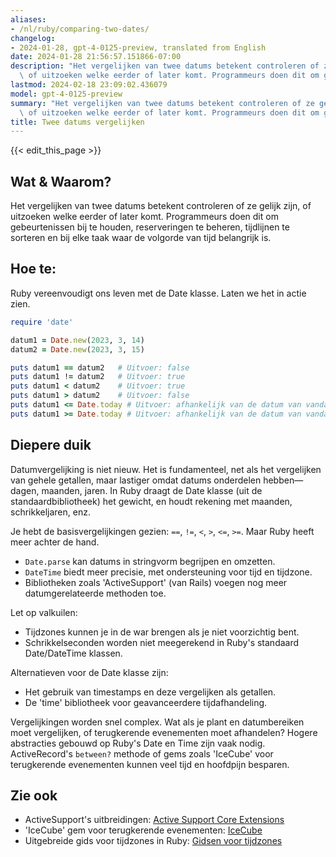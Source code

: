 ```yaml
---
aliases:
- /nl/ruby/comparing-two-dates/
changelog:
- 2024-01-28, gpt-4-0125-preview, translated from English
date: 2024-01-28 21:56:57.151866-07:00
description: "Het vergelijken van twee datums betekent controleren of ze gelijk zijn,\
  \ of uitzoeken welke eerder of later komt. Programmeurs doen dit om gebeurtenissen\u2026"
lastmod: 2024-02-18 23:09:02.436079
model: gpt-4-0125-preview
summary: "Het vergelijken van twee datums betekent controleren of ze gelijk zijn,\
  \ of uitzoeken welke eerder of later komt. Programmeurs doen dit om gebeurtenissen\u2026"
title: Twee datums vergelijken
---
```


{{< edit_this_page >}}

## Wat & Waarom?

Het vergelijken van twee datums betekent controleren of ze gelijk zijn, of uitzoeken welke eerder of later komt. Programmeurs doen dit om gebeurtenissen bij te houden, reserveringen te beheren, tijdlijnen te sorteren en bij elke taak waar de volgorde van tijd belangrijk is.

## Hoe te:

Ruby vereenvoudigt ons leven met de Date klasse. Laten we het in actie zien.

```ruby
require 'date'

datum1 = Date.new(2023, 3, 14)
datum2 = Date.new(2023, 3, 15)

puts datum1 == datum2   # Uitvoer: false
puts datum1 != datum2   # Uitvoer: true
puts datum1 < datum2    # Uitvoer: true
puts datum1 > datum2    # Uitvoer: false
puts datum1 <= Date.today # Uitvoer: afhankelijk van de datum van vandaag
puts datum1 >= Date.today # Uitvoer: afhankelijk van de datum van vandaag
```

## Diepere duik

Datumvergelijking is niet nieuw. Het is fundamenteel, net als het vergelijken van gehele getallen, maar lastiger omdat datums onderdelen hebben—dagen, maanden, jaren. In Ruby draagt de Date klasse (uit de standaardbibliotheek) het gewicht, en houdt rekening met maanden, schrikkeljaren, enz.

Je hebt de basisvergelijkingen gezien: `==`, `!=`, `<`, `>`, `<=`, `>=`. Maar Ruby heeft meer achter de hand.

* `Date.parse` kan datums in stringvorm begrijpen en omzetten.
* `DateTime` biedt meer precisie, met ondersteuning voor tijd en tijdzone.
* Bibliotheken zoals 'ActiveSupport' (van Rails) voegen nog meer datumgerelateerde methoden toe.

Let op valkuilen:
* Tijdzones kunnen je in de war brengen als je niet voorzichtig bent.
* Schrikkelseconden worden niet meegerekend in Ruby's standaard Date/DateTime klassen.

Alternatieven voor de Date klasse zijn:

* Het gebruik van timestamps en deze vergelijken als getallen.
* De 'time' bibliotheek voor geavanceerdere tijdafhandeling.

Vergelijkingen worden snel complex. Wat als je plant en datumbereiken moet vergelijken, of terugkerende evenementen moet afhandelen? Hogere abstracties gebouwd op Ruby's Date en Time zijn vaak nodig. ActiveRecord's `between?` methode of gems zoals 'IceCube' voor terugkerende evenementen kunnen veel tijd en hoofdpijn besparen.

## Zie ook

- ActiveSupport's uitbreidingen: [Active Support Core Extensions](https://edgeguides.rubyonrails.org/active_support_core_extensions.html)
- 'IceCube' gem voor terugkerende evenementen: [IceCube](https://github.com/seejohnrun/ice_cube)
- Uitgebreide gids voor tijdzones in Ruby: [Gidsen voor tijdzones](https://thoughtbot.com/blog/its-about-time-zones)
